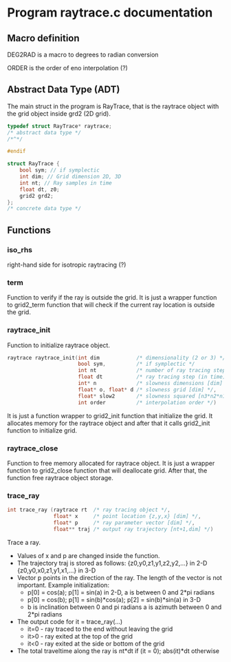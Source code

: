 # Program raytrace.c documentation

## Macro definition

DEG2RAD is a macro to degrees to radian conversion

ORDER is the order of eno interpolation (?)

## Abstract Data Type (ADT)

The main struct in the program is RayTrace, that is the raytrace object with the grid object inside grd2 (2D grid).

```c
typedef struct RayTrace* raytrace;
/* abstract data type */
/*^*/

#endif

struct RayTrace {
	bool sym; // if symplectic
	int dim; // Grid dimension 2D, 3D
	int nt; // Ray samples in time
	float dt, z0;
	grid2 grd2;
};
/* concrete data type */
```

## Functions

### iso\_rhs

right-hand side for isotropic raytracing (?)

### term

Function to verify if the ray is outside the grid. It is just a wrapper function to grid2\_term function that will check if the current ray location
is outside the grid.

### raytrace\_init

Function to initialize raytrace object.

```c
raytrace raytrace_init(int dim            /* dimensionality (2 or 3) */, 
					   bool sym,          /* if symplectic */
					   int nt             /* number of ray tracing steps */, 
					   float dt           /* ray tracing step (in time) */,
					   int* n             /* slowness dimensions [dim] */, 
					   float* o, float* d /* slowness grid [dim] */,
					   float* slow2       /* slowness squared [n3*n2*n1] */, 
					   int order          /* interpolation order */)
```

It is just a function wrapper to grid2\_init function that initialize the grid. It allocates memory for the raytrace object and after that
it calls grid2\_init function to initialize grid.

### raytrace\_close

Function to free memory allocated for raytrace object. It is just a wrapper function to grid2\_close function that will deallocate grid. After that, the function free raytrace object storage.

### trace\_ray

```c
int trace_ray (raytrace rt  /* ray tracing object */,
               float* x     /* point location {z,y,x} [dim] */,
               float* p     /* ray parameter vector [dim] */,
               float** traj /* output ray trajectory [nt+1,dim] */)
```


Trace a ray.
 * Values of x and p are changed inside the function.
 * The trajectory traj is stored as follows:
 {z0,y0,z1,y1,z2,y2,...} in 2-D
 {z0,y0,x0,z1,y1,x1,...} in 3-D
 * Vector p points in the direction of the ray. 
 The length of the vector is not important.
 Example initialization:
   - p[0] = cos(a); p[1] = sin(a) in 2-D, a is between 0 and 2\*pi radians
   - p[0] = cos(b); p[1] = sin(b)\*cos(a); p[2] = sin(b)\*sin(a) in 3-D
   - b is inclination between 0 and   pi radians a is azimuth between 0 and 2\*pi radians
 * The output code for it = trace\_ray(...)
   - it=0 - ray traced to the end without leaving the grid
   - it>0 - ray exited at the top of the grid
   - it<0 - ray exited at the side or bottom of the grid
 * The total traveltime along the ray is nt\*dt if (it = 0); abs(it)\*dt otherwise 

